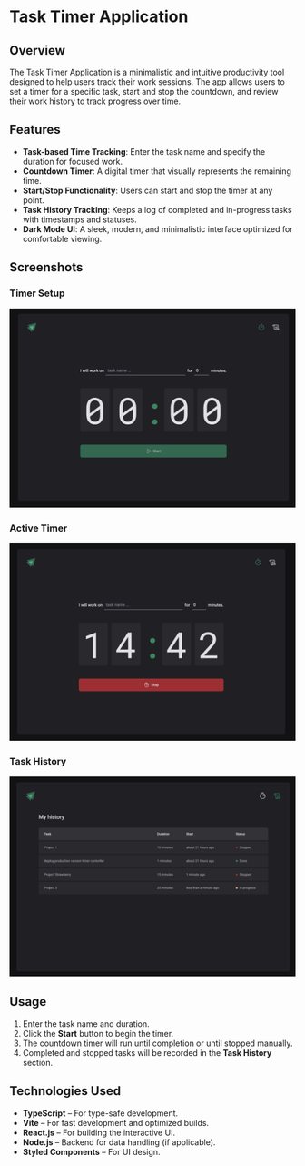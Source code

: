 # Task Timer Application

## Overview

The Task Timer Application is a minimalistic and intuitive productivity tool designed to help users track their work sessions. The app allows users to set a timer for a specific task, start and stop the countdown, and review their work history to track progress over time.

## Features

- **Task-based Time Tracking**: Enter the task name and specify the duration for focused work.
- **Countdown Timer**: A digital timer that visually represents the remaining time.
- **Start/Stop Functionality**: Users can start and stop the timer at any point.
- **Task History Tracking**: Keeps a log of completed and in-progress tasks with timestamps and statuses.
- **Dark Mode UI**: A sleek, modern, and minimalistic interface optimized for comfortable viewing.

## Screenshots

### Timer Setup

![Timer Setup](./src/assets/screenshot/home.png)

### Active Timer

![Active Timer](./src/assets/screenshot/home2.png)

### Task History

![Task History](./src/assets/screenshot/history.png)


## Usage

1. Enter the task name and duration.
2. Click the **Start** button to begin the timer.
3. The countdown timer will run until completion or until stopped manually.
4. Completed and stopped tasks will be recorded in the **Task History** section.

## Technologies Used

- **TypeScript** – For type-safe development.
- **Vite** – For fast development and optimized builds.
- **React.js** – For building the interactive UI.
- **Node.js** – Backend for data handling (if applicable).
- **Styled Components** – For UI design.
